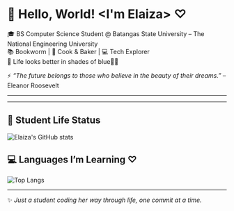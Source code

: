 # 💙 Hello, World! <I'm Elaiza> ♡  

🎓 BS Computer Science Student @ Batangas State University – The National Engineering University  
📚 Bookworm | 🍪 Cook & Baker | 💻 Tech Explorer  
💙 Life looks better in shades of blue🌊✨  

⚡ *“The future belongs to those who believe in the beauty of their dreams.”* – Eleanor Roosevelt  

---

---

## 📖 Student Life Status
![Elaiza's GitHub stats]((https://github-readme-stats.vercel.app/api?username=elaizaespartinez&show_icons=true&theme=tokyonight)  )  

## 💻 Languages I’m Learning ♡ 
![Top Langs]((https://github-readme-stats.vercel.app/api/top-langs/?username=elaizaespartinez&layout=compact&theme=tokyonight))  

---

✨ *Just a student coding her way through life, one commit at a time.*  
